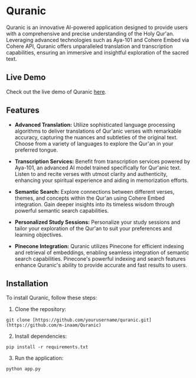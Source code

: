 # Quranic

Quranic is an innovative AI-powered application designed to provide users with a comprehensive and precise understanding of the Holy Qur'an. Leveraging advanced technologies such as Aya-101 and Cohere Embed via Cohere API, Quranic offers unparalleled translation and transcription capabilities, ensuring an immersive and insightful exploration of the sacred text.

## Live Demo

Check out the live demo of Quranic [here](https://quran-for-everyone.vercel.app/).

## Features

- **Advanced Translation:** Utilize sophisticated language processing algorithms to deliver translations of Qur'anic verses with remarkable accuracy, capturing the nuances and subtleties of the original text. Choose from a variety of languages to explore the Qur'an in your preferred tongue.

- **Transcription Services:** Benefit from transcription services powered by Aya-101, an advanced AI model trained specifically for Qur'anic text. Listen to and recite verses with utmost clarity and authenticity, enhancing your spiritual experience and aiding in memorization efforts.

- **Semantic Search:** Explore connections between different verses, themes, and concepts within the Qur'an using Cohere Embed integration. Gain deeper insights into its timeless wisdom through powerful semantic search capabilities.

- **Personalized Study Sessions:** Personalize your study sessions and tailor your exploration of the Qur'an to suit your preferences and learning objectives.

- **Pinecone Integration:** Quranic utilizes Pinecone for efficient indexing and retrieval of embeddings, enabling seamless integration of semantic search capabilities. Pinecone's powerful indexing and search features enhance Quranic's ability to provide accurate and fast results to users.

## Installation

To install Quranic, follow these steps:

1. Clone the repository:

```
git clone [https://github.com/yourusername/quranic.git](https://github.com/m-inaam/Quranic)
```

2. Install dependencies:

```
pip install -r requirements.txt
```

3. Run the application:

```
python app.py
```

